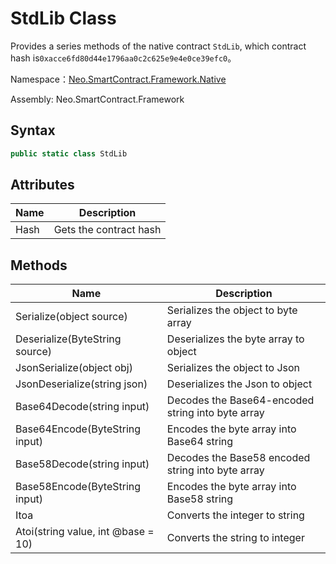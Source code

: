 # StdLib Class

Provides a series methods of the native contract `StdLib`, which contract hash is`0xacce6fd80d44e1796aa0c2c625e9e4e0ce39efc0`。

Namespace：[Neo.SmartContract.Framework.Native](../native.md)

Assembly: Neo.SmartContract.Framework

## Syntax

```c#
public static class StdLib
```

## Attributes

| Name | Description            |
| ---- | ---------------------- |
| Hash | Gets the contract hash |

## Methods

| Name                                   | Description   |
| ---------------------------------------- | --------------- |
| Serialize(object source) | Serializes the object to byte array |
| Deserialize(ByteString source) | Deserializes the byte array to object |
| JsonSerialize(object obj) | Serializes the object to Json |
| JsonDeserialize(string json) | Deserializes the Json to object |
| Base64Decode(string input) | Decodes the Base64-encoded string into byte array |
| Base64Encode(ByteString input) | Encodes the byte array into Base64 string |
| Base58Decode(string input) | Decodes the Base58 encoded string into byte array |
| Base58Encode(ByteString input) | Encodes the byte array into Base58 string |
| Itoa | Converts the integer to string |
| Atoi(string value, int @base = 10) | Converts the string to integer |
